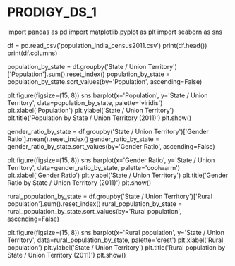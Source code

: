 # PRODIGY_DS_1
import pandas as pd
import matplotlib.pyplot as plt
import seaborn as sns

df = pd.read_csv('population_india_census2011.csv')
print(df.head())
print(df.columns)

population_by_state = df.groupby('State / Union Territory')['Population'].sum().reset_index()
population_by_state = population_by_state.sort_values(by='Population', ascending=False)

plt.figure(figsize=(15, 8))
sns.barplot(x='Population', y='State / Union Territory', data=population_by_state, palette='viridis')
plt.xlabel('Population')
plt.ylabel('State / Union Territory')
plt.title('Population by State / Union Territory (2011)')
plt.show()

gender_ratio_by_state = df.groupby('State / Union Territory')['Gender Ratio'].mean().reset_index()
gender_ratio_by_state = gender_ratio_by_state.sort_values(by='Gender Ratio', ascending=False)

plt.figure(figsize=(15, 8))
sns.barplot(x='Gender Ratio', y='State / Union Territory', data=gender_ratio_by_state, palette='coolwarm')
plt.xlabel('Gender Ratio')
plt.ylabel('State / Union Territory')
plt.title('Gender Ratio by State / Union Territory (2011)')
plt.show()

rural_population_by_state = df.groupby('State / Union Territory')['Rural population'].sum().reset_index()
rural_population_by_state = rural_population_by_state.sort_values(by='Rural population', ascending=False)

plt.figure(figsize=(15, 8))
sns.barplot(x='Rural population', y='State / Union Territory', data=rural_population_by_state, palette='crest')
plt.xlabel('Rural population')
plt.ylabel('State / Union Territory')
plt.title('Rural population by State / Union Territory (2011)')
plt.show()
